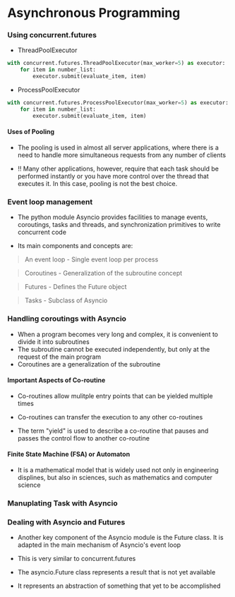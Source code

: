 # Asynchronous Programming

### Using concurrent.futures

* ThreadPoolExecutor

```python
with concurrent.futures.ThreadPoolExecutor(max_worker=5) as executor:
    for item in number_list:
        executor.submit(evaluate_item, item)
```

* ProcessPoolExecutor

```python
with concurrent.futures.ProcessPoolExecutor(max_worker=5) as executor:
    for item in number_list:
        executor.submit(evaluate_item, item)
```

#### Uses of Pooling
* The pooling is used in almost all server applications, where there is a need to handle more simultaneous requests from any number of clients

* !! Many other applications, however, require that each task should be performed instantly or you have more control over the thread that executes it. In this case, pooling is not the best choice.



### Event loop management

* The python module Asyncio provides facilities to manage events, coroutings, tasks and threads, and synchronization primitives to write concurrent code

* Its main components and concepts are:
> An event loop - Single event loop per process

> Coroutines - Generalization of the subroutine concept
    
> Futures - Defines the Future object

> Tasks - Subclass of Asyncio




### Handling coroutings with Asyncio

* When a program becomes very long and complex, it is convenient to divide it into subroutines
* The subroutine cannot be executed independently, but only at the request of the main program
* Coroutines are a generalization of the subroutine

#### Important Aspects of Co-routine
* Co-routines allow mulitple entry points that can be yielded multiple times

* Co-routines can transfer the execution to any other co-routines

* The term "yield" is used to describe a co-routine that pauses and passes the control flow to another co-routine

#### Finite State Machine (FSA) or Automaton

* It is a mathematical model that is widely used not only in engineering displines, but also in sciences, such as mathematics and computer science


### Manuplating Task with Asyncio



### Dealing with Asyncio and Futures

* Another key component of the Asyncio module is the Future class. It is adapted in the main mechanism of Asyncio's event loop

* This is very similar to concurrent.futures

* The asyncio.Future class represents a result that is not yet available

* It represents an abstraction of something that yet to be accomplished

